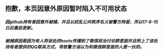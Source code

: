 ## 抱歉，本页因意外原因暂时陷入不可用状态


##### 因github持有者因意外被捕，并且以扰乱公共秩序名义被警方拘留，所以17-8-15日后重启更新。

##### 被捕原因是因为有人将该处的hosts传播到了微信政治讨论群里面并且附上了该处持有者提供的QQ联系方式，导致警方误以为和微信群里面的人是一伙的。
